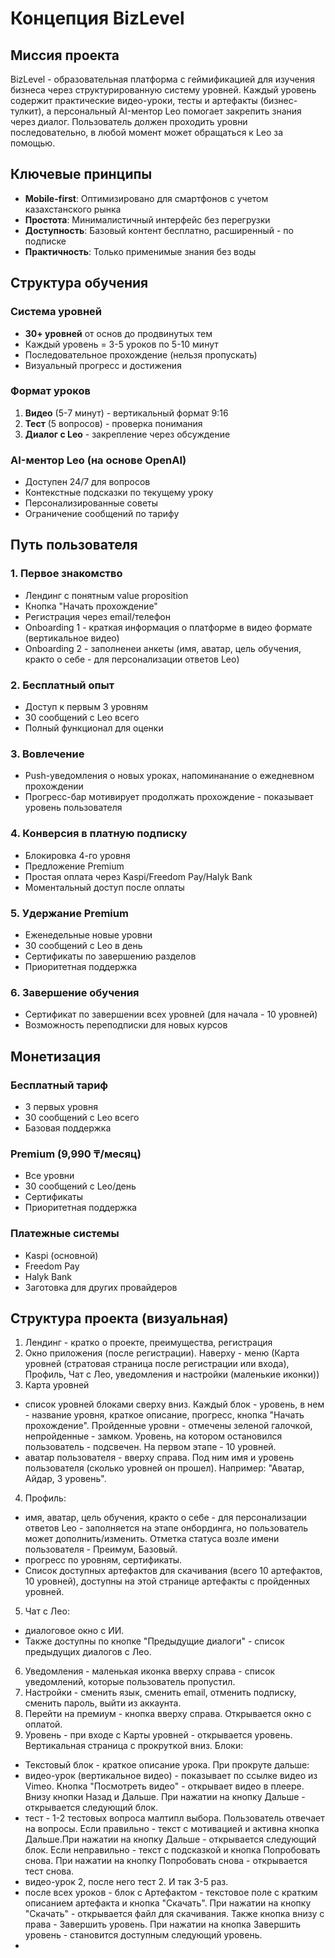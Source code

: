 # Концепция BizLevel

## Миссия проекта
BizLevel - образовательная платформа с геймификацией для изучения бизнеса через структурированную систему уровней. Каждый уровень содержит практические видео-уроки, тесты и артефакты (бизнес-тулкит), а персональный AI-ментор Leo помогает закрепить знания через диалог. Пользователь должен проходить уровни последовательно, в любой момент может обращаться к Leo за помощью.

## Ключевые принципы
- **Mobile-first**: Оптимизировано для смартфонов с учетом казахстанского рынка
- **Простота**: Минималистичный интерфейс без перегрузки
- **Доступность**: Базовый контент бесплатно, расширенный - по подписке
- **Практичность**: Только применимые знания без воды

## Структура обучения

### Система уровней
- **30+ уровней** от основ до продвинутых тем
- Каждый уровень = 3-5 уроков по 5-10 минут
- Последовательное прохождение (нельзя пропускать)
- Визуальный прогресс и достижения

### Формат уроков
1. **Видео** (5-7 минут) - вертикальный формат 9:16
2. **Тест** (5 вопросов) - проверка понимания
3. **Диалог с Leo** - закрепление через обсуждение

### AI-ментор Leo (на основе OpenAI)
- Доступен 24/7 для вопросов
- Контекстные подсказки по текущему уроку
- Персонализированные советы
- Ограничение сообщений по тарифу

## Путь пользователя

### 1. Первое знакомство
- Лендинг с понятным value proposition
- Кнопка "Начать прохождение"
- Регистрация через email/телефон
- Onboarding 1 - краткая информация о платформе в видео формате (вертикальное видео)
- Onboarding 2 - заполненеи анкеты (имя, аватар, цель обучения, кракто о себе - для персонализации ответов Leo)

### 2. Бесплатный опыт
- Доступ к первым 3 уровням
- 30 сообщений с Leo всего
- Полный функционал для оценки

### 3. Вовлечение
- Push-уведомления о новых уроках, напоминанание о ежедневном прохождении
- Прогресс-бар мотивирует продолжать прохождение - показывает уровень пользователя

### 4. Конверсия в платную подписку
- Блокировка 4-го уровня
- Предложение Premium
- Простая оплата через Kaspi/Freedom Pay/Halyk Bank
- Моментальный доступ после оплаты

### 5. Удержание Premium
- Еженедельные новые уровни
- 30 сообщений с Leo в день
- Сертификаты по завершению разделов
- Приоритетная поддержка

### 6. Завершение обучения
- Сертификат по завершении всех уровней (для начала - 10 уровней)
- Возможность переподписки для новых курсов

## Монетизация

### Бесплатный тариф
- 3 первых уровня
- 30 сообщений с Leo всего
- Базовая поддержка

### Premium (9,990 ₸/месяц)
- Все уровни
- 30 сообщений с Leo/день
- Сертификаты
- Приоритетная поддержка

### Платежные системы
- Kaspi (основной)
- Freedom Pay
- Halyk Bank
- Заготовка для других провайдеров

## Структура проекта (визуальная)
1. Лендинг - кратко о проекте, преимущества, регистрация
2. Окно приложения (после регистрации). Наверху - меню (Карта уровней (стратовая страница после регистрации или входа), Профиль, Чат с Лео, уведомления и настройки (маленькие иконки))
3. Карта уровней
 - список уровней блоками сверху вниз. Каждый блок - уровень, в нем - название уровня, краткое описание, прогресс, кнопка "Начать прохождение". Пройденные уровни - отмечены зеленой галочкой, непройденные - замком. Уровень, на котором остановился пользователь - подсвечен. На первом этапе - 10 уровней.
 - аватар пользователя - вверху справа. Под ним имя и уровень пользователя (сколько уровней он прошел). Например: "Аватар, Айдар, 3 уровень".
4. Профиль:
- имя, аватар, цель обучения, кракто о себе - для персонализации ответов Leo - заполняется на этапе онбординга, но пользователь может дополнить/изменить. Отметка статуса возле имени пользователя - Преимум, Базовый.  
- прогресс по уровням, сертификаты. 
- Список доступных артефактов для скачивания (всего 10 артефактов, 10 уровней), доступны на этой странице артефакты с пройденных уровней. 
5. Чат с Лео:
 - диалоговое окно с ИИ. 
 - Также доступны по кнопке "Предыдущие диалоги" - список предыдущих диалогов с Лео.
6. Уведомления - маленькая иконка вверху справа - список уведомлений, которые пользователь пропустил.
7. Настройки - сменить язык, сменить email, отменить подписку, сменить пароль, выйти из аккаунта.
8. Перейти на премиум - кнопка вверху справа. Открывается окно с оплатой.
8. Уровень - при входе с Карты уровней - открывается уровень. Вертикальная страница с прокруткой вниз. Блоки:
- Текстовый блок - краткое описание урока. При прокруте дальше:
- видео-урок (вертикальное видео) - показывает по ссылке видео из Vimeo. Кнопка "Посмотреть видео" - открывает видео в плеере. Внизу кнопки Назад и Дальше. При нажатии на кнопку Дальше - открывается следующий блок.
- тест - 1-2 тестовых вопроса малтипл выбора. Пользователь отвечает на вопросы. Если правильно - текст с мотивацией и активна кнопка Дальше.При нажатии на кнопку Дальше - открывается следующий блок. Если неправильно - текст с подсказкой и кнопка Попробовать снова. При нажатии на кнопку Попробовать снова - открывается тест снова.
- видео-урок 2, после него тест 2. И так 3-5 раз. 
- после всех уроков - блок с Артефактом - текстовое поле с кратким описанием артефакта и кнопка "Скачать". При нажатии на кнопку "Скачать" - открывается файл для скачивания. Также кнопка внизу с права - Завершить уровень. При нажатии на кнопка Завершить уровень - становится доступным следующий уровень. 
- 
